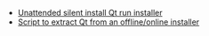 
- [Unattended silent install Qt run installer](https://code-examples.net/en/q/17f1375)
- [Script to extract Qt from an offline/online installer](https://github.com/benlau/qtci/blob/master/bin/extract-qt-installer)

